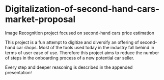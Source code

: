 # Digitalization-of-second-hand-cars-market-proposal
Image Recognition project focused on second-hand cars price estimation


This project is a fun attempt to digitize and diversify an offering of second-hand car shops. Most of the tools used today in the industry fall behind in terms of
user ease of use. Therefore this project aims to reduce the number of steps in the onboarding process of a new potential car seller. 

Every step and deeper reasoning is described in the appended presentation!
